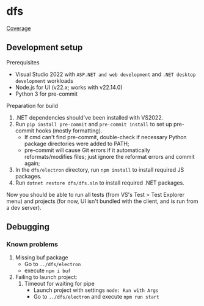 # dfs

[Coverage](https://app.codecov.io/gh/proj00/dfs)

## Development setup

Prerequisites

- Visual Studio 2022 with `ASP.NET and web development` and `.NET desktop development` workloads
- Node.js for UI (v22.x; works with v22.14.0)
- Python 3 for pre-commit

Preparation for build

1. .NET dependencies should've been installed with VS2022.
1. Run `pip install pre-commit` and `pre-commit install` to set up pre-commit hooks (mostly formatting).
   - If cmd can't find pre-commit, double-check if necessary Python package directories were added to PATH;
   - pre-commit will cause Git errors if it automatically reformats/modifies files; just ignore the reformat errors and commit again;
1. In the `dfs/electron` directory, run `npm install` to install required JS packages.
1. Run `dotnet restore dfs/dfs.sln` to install required .NET packages.

Now you should be able to run all tests (from VS's Test > Test Explorer menu) and projects (for now, UI isn't bundled with the client, and is run from a dev server).

## Debugging

### Known problems

1. Missing buf package 
   - Go to `../dfs/electron`
   - execute `npm i buf`
2. Failing to launch project:
   1. Timeout for waiting for pipe
      - Launch project with settings `node: Run with Args`
      - Go to `../dfs/electron` and execute `npm run start`
